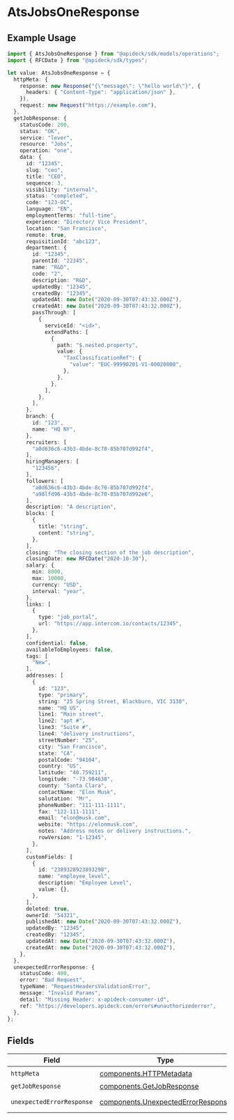 # AtsJobsOneResponse

## Example Usage

```typescript
import { AtsJobsOneResponse } from "@apideck/sdk/models/operations";
import { RFCDate } from "@apideck/sdk/types";

let value: AtsJobsOneResponse = {
  httpMeta: {
    response: new Response("{\"message\": \"hello world\"}", {
      headers: { "Content-Type": "application/json" },
    }),
    request: new Request("https://example.com"),
  },
  getJobResponse: {
    statusCode: 200,
    status: "OK",
    service: "lever",
    resource: "Jobs",
    operation: "one",
    data: {
      id: "12345",
      slug: "ceo",
      title: "CEO",
      sequence: 3,
      visibility: "internal",
      status: "completed",
      code: "123-OC",
      language: "EN",
      employmentTerms: "full-time",
      experience: "Director/ Vice President",
      location: "San Francisco",
      remote: true,
      requisitionId: "abc123",
      department: {
        id: "12345",
        parentId: "22345",
        name: "R&D",
        code: "2",
        description: "R&D",
        updatedBy: "12345",
        createdBy: "12345",
        updatedAt: new Date("2020-09-30T07:43:32.000Z"),
        createdAt: new Date("2020-09-30T07:43:32.000Z"),
        passThrough: [
          {
            serviceId: "<id>",
            extendPaths: [
              {
                path: "$.nested.property",
                value: {
                  "TaxClassificationRef": {
                    "value": "EUC-99990201-V1-00020000",
                  },
                },
              },
            ],
          },
        ],
      },
      branch: {
        id: "123",
        name: "HQ NY",
      },
      recruiters: [
        "a0d636c6-43b3-4bde-8c70-85b707d992f4",
      ],
      hiringManagers: [
        "123456",
      ],
      followers: [
        "a0d636c6-43b3-4bde-8c70-85b707d992f4",
        "a98lfd96-43b3-4bde-8c70-85b707d992e6",
      ],
      description: "A description",
      blocks: [
        {
          title: "string",
          content: "string",
        },
      ],
      closing: "The closing section of the job description",
      closingDate: new RFCDate("2020-10-30"),
      salary: {
        min: 8000,
        max: 10000,
        currency: "USD",
        interval: "year",
      },
      links: [
        {
          type: "job_portal",
          url: "https://app.intercom.io/contacts/12345",
        },
      ],
      confidential: false,
      availableToEmployees: false,
      tags: [
        "New",
      ],
      addresses: [
        {
          id: "123",
          type: "primary",
          string: "25 Spring Street, Blackburn, VIC 3130",
          name: "HQ US",
          line1: "Main street",
          line2: "apt #",
          line3: "Suite #",
          line4: "delivery instructions",
          streetNumber: "25",
          city: "San Francisco",
          state: "CA",
          postalCode: "94104",
          country: "US",
          latitude: "40.759211",
          longitude: "-73.984638",
          county: "Santa Clara",
          contactName: "Elon Musk",
          salutation: "Mr",
          phoneNumber: "111-111-1111",
          fax: "122-111-1111",
          email: "elon@musk.com",
          website: "https://elonmusk.com",
          notes: "Address notes or delivery instructions.",
          rowVersion: "1-12345",
        },
      ],
      customFields: [
        {
          id: "2389328923893298",
          name: "employee_level",
          description: "Employee Level",
          value: {},
        },
      ],
      deleted: true,
      ownerId: "54321",
      publishedAt: new Date("2020-09-30T07:43:32.000Z"),
      updatedBy: "12345",
      createdBy: "12345",
      updatedAt: new Date("2020-09-30T07:43:32.000Z"),
      createdAt: new Date("2020-09-30T07:43:32.000Z"),
    },
  },
  unexpectedErrorResponse: {
    statusCode: 400,
    error: "Bad Request",
    typeName: "RequestHeadersValidationError",
    message: "Invalid Params",
    detail: "Missing Header: x-apideck-consumer-id",
    ref: "https://developers.apideck.com/errors#unauthorizederror",
  },
};
```

## Fields

| Field                                                                                    | Type                                                                                     | Required                                                                                 | Description                                                                              |
| ---------------------------------------------------------------------------------------- | ---------------------------------------------------------------------------------------- | ---------------------------------------------------------------------------------------- | ---------------------------------------------------------------------------------------- |
| `httpMeta`                                                                               | [components.HTTPMetadata](../../models/components/httpmetadata.md)                       | :heavy_check_mark:                                                                       | N/A                                                                                      |
| `getJobResponse`                                                                         | [components.GetJobResponse](../../models/components/getjobresponse.md)                   | :heavy_minus_sign:                                                                       | Jobs                                                                                     |
| `unexpectedErrorResponse`                                                                | [components.UnexpectedErrorResponse](../../models/components/unexpectederrorresponse.md) | :heavy_minus_sign:                                                                       | Unexpected error                                                                         |
